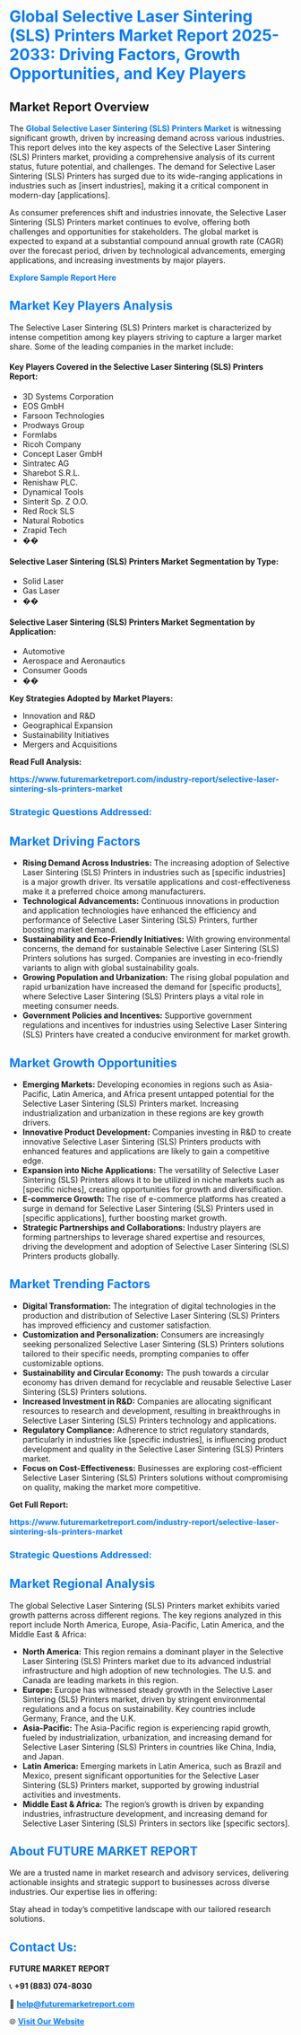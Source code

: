 <h1 style="color: #007BFF;">Global Selective Laser Sintering (SLS) Printers Market Report 2025-2033: Driving Factors, Growth Opportunities, and Key Players</h1>

<section id="overview">
<h2>Market Report Overview</h2>
<p>The <a href="https://www.futuremarketreport.com/industry-report/selective-laser-sintering-sls-printers-market" style="color: #007BFF; text-decoration: none;"><strong>Global Selective Laser Sintering (SLS) Printers Market</strong></a> is witnessing significant growth, driven by increasing demand across various industries. This report delves into the key aspects of the Selective Laser Sintering (SLS) Printers market, providing a comprehensive analysis of its current status, future potential, and challenges. The demand for Selective Laser Sintering (SLS) Printers has surged due to its wide-ranging applications in industries such as [insert industries], making it a critical component in modern-day [applications].</p>
<p>As consumer preferences shift and industries innovate, the Selective Laser Sintering (SLS) Printers market continues to evolve, offering both challenges and opportunities for stakeholders. The global market is expected to expand at a substantial compound annual growth rate (CAGR) over the forecast period, driven by technological advancements, emerging applications, and increasing investments by major players.</p>
</section>

<section id="overview">
<p><a href="https://www.futuremarketreport.com/request-sample/reportId=113498" style="color: #007BFF; text-decoration: none;"><strong>Explore Sample Report Here</strong></a></p>
</section>

<section id="key-players">
<h2 style="color: #007BFF;">Market Key Players Analysis</h2>
<p>The Selective Laser Sintering (SLS) Printers market is characterized by intense competition among key players striving to capture a larger market share. Some of the leading companies in the market include:</p>
<h4>Key Players Covered in the Selective Laser Sintering (SLS) Printers Report:</h4>
<ul><li>3D Systems Corporation</li><li>EOS GmbH</li><li>Farsoon Technologies</li><li>Prodways Group</li><li>Formlabs</li><li>Ricoh Company</li><li>Concept Laser GmbH</li><li>Sintratec AG</li><li>Sharebot S.R.L.</li><li>Renishaw PLC.</li><li>Dynamical Tools</li><li>Sinterit Sp. Z O.O.</li><li>Red Rock SLS</li><li>Natural Robotics</li><li>Zrapid Tech</li><li>��</li></ul>
<h4>Selective Laser Sintering (SLS) Printers Market Segmentation by Type:</h4>
<ul><li>Solid Laser</li><li>Gas Laser</li><li>��</li></ul>

<h4>Selective Laser Sintering (SLS) Printers Market Segmentation by Application:</h4>
<ul><li>Automotive</li><li>Aerospace and Aeronautics</li><li>Consumer Goods</li><li>��</li></ul>
<p><strong>Key Strategies Adopted by Market Players:</strong></p>
<ul>
<li>Innovation and R&D</li>
<li>Geographical Expansion</li>
<li>Sustainability Initiatives</li>
<li>Mergers and Acquisitions</li>
</ul>
</section>

<section>
<p><strong>Read Full Analysis: </strong></p><a href="https://www.futuremarketreport.com/industry-report/selective-laser-sintering-sls-printers-market" style="color: #007BFF; text-decoration: none;"><strong>https://www.futuremarketreport.com/industry-report/selective-laser-sintering-sls-printers-market</strong></a>
<h3 style="color: #007BFF;">Strategic Questions Addressed:</h3>
</section>

<section id="driving-factors">
<h2 style="color: #007BFF;">Market Driving Factors</h2>
<ul>
<li><strong>Rising Demand Across Industries:</strong> The increasing adoption of Selective Laser Sintering (SLS) Printers in industries such as [specific industries] is a major growth driver. Its versatile applications and cost-effectiveness make it a preferred choice among manufacturers.</li>
<li><strong>Technological Advancements:</strong> Continuous innovations in production and application technologies have enhanced the efficiency and performance of Selective Laser Sintering (SLS) Printers, further boosting market demand.</li>
<li><strong>Sustainability and Eco-Friendly Initiatives:</strong> With growing environmental concerns, the demand for sustainable Selective Laser Sintering (SLS) Printers solutions has surged. Companies are investing in eco-friendly variants to align with global sustainability goals.</li>
<li><strong>Growing Population and Urbanization:</strong> The rising global population and rapid urbanization have increased the demand for [specific products], where Selective Laser Sintering (SLS) Printers plays a vital role in meeting consumer needs.</li>
<li><strong>Government Policies and Incentives:</strong> Supportive government regulations and incentives for industries using Selective Laser Sintering (SLS) Printers have created a conducive environment for market growth.</li>
</ul>
</section>

<section id="growth-opportunities">
<h2 style="color: #007BFF;">Market Growth Opportunities</h2>
<ul>
<li><strong>Emerging Markets:</strong> Developing economies in regions such as Asia-Pacific, Latin America, and Africa present untapped potential for the Selective Laser Sintering (SLS) Printers market. Increasing industrialization and urbanization in these regions are key growth drivers.</li>
<li><strong>Innovative Product Development:</strong> Companies investing in R&D to create innovative Selective Laser Sintering (SLS) Printers products with enhanced features and applications are likely to gain a competitive edge.</li>
<li><strong>Expansion into Niche Applications:</strong> The versatility of Selective Laser Sintering (SLS) Printers allows it to be utilized in niche markets such as [specific niches], creating opportunities for growth and diversification.</li>
<li><strong>E-commerce Growth:</strong> The rise of e-commerce platforms has created a surge in demand for Selective Laser Sintering (SLS) Printers used in [specific applications], further boosting market growth.</li>
<li><strong>Strategic Partnerships and Collaborations:</strong> Industry players are forming partnerships to leverage shared expertise and resources, driving the development and adoption of Selective Laser Sintering (SLS) Printers products globally.</li>
</ul>
</section>

<section id="trending-factors">
<h2 style="color: #007BFF;">Market Trending Factors</h2>
<ul>
<li><strong>Digital Transformation:</strong> The integration of digital technologies in the production and distribution of Selective Laser Sintering (SLS) Printers has improved efficiency and customer satisfaction.</li>
<li><strong>Customization and Personalization:</strong> Consumers are increasingly seeking personalized Selective Laser Sintering (SLS) Printers solutions tailored to their specific needs, prompting companies to offer customizable options.</li>
<li><strong>Sustainability and Circular Economy:</strong> The push towards a circular economy has driven demand for recyclable and reusable Selective Laser Sintering (SLS) Printers solutions.</li>
<li><strong>Increased Investment in R&D:</strong> Companies are allocating significant resources to research and development, resulting in breakthroughs in Selective Laser Sintering (SLS) Printers technology and applications.</li>
<li><strong>Regulatory Compliance:</strong> Adherence to strict regulatory standards, particularly in industries like [specific industries], is influencing product development and quality in the Selective Laser Sintering (SLS) Printers market.</li>
<li><strong>Focus on Cost-Effectiveness:</strong> Businesses are exploring cost-efficient Selective Laser Sintering (SLS) Printers solutions without compromising on quality, making the market more competitive.</li>
</ul>
</section>

<section>
<p><strong>Get Full Report: </strong></p><a href="https://www.futuremarketreport.com/industry-report/selective-laser-sintering-sls-printers-market" style="color: #007BFF; text-decoration: none;"><strong>https://www.futuremarketreport.com/industry-report/selective-laser-sintering-sls-printers-market</strong></a>
<h3 style="color: #007BFF;">Strategic Questions Addressed:</h3>
</section>


<section id="regional-analysis">
<h2 style="color: #007BFF;">Market Regional Analysis</h2>
<p>The global Selective Laser Sintering (SLS) Printers market exhibits varied growth patterns across different regions. The key regions analyzed in this report include North America, Europe, Asia-Pacific, Latin America, and the Middle East & Africa:</p>
<ul>
<li><strong>North America:</strong> This region remains a dominant player in the Selective Laser Sintering (SLS) Printers market due to its advanced industrial infrastructure and high adoption of new technologies. The U.S. and Canada are leading markets in this region.</li>
<li><strong>Europe:</strong> Europe has witnessed steady growth in the Selective Laser Sintering (SLS) Printers market, driven by stringent environmental regulations and a focus on sustainability. Key countries include Germany, France, and the U.K.</li>
<li><strong>Asia-Pacific:</strong> The Asia-Pacific region is experiencing rapid growth, fueled by industrialization, urbanization, and increasing demand for Selective Laser Sintering (SLS) Printers in countries like China, India, and Japan.</li>
<li><strong>Latin America:</strong> Emerging markets in Latin America, such as Brazil and Mexico, present significant opportunities for the Selective Laser Sintering (SLS) Printers market, supported by growing industrial activities and investments.</li>
<li><strong>Middle East & Africa:</strong> The region’s growth is driven by expanding industries, infrastructure development, and increasing demand for Selective Laser Sintering (SLS) Printers in sectors like [specific sectors].</li>
</ul>
</section>

<footer>
<h2 style="color: #007BFF;">About FUTURE MARKET REPORT</h2>
<p>We are a trusted name in market research and advisory services, delivering actionable insights and strategic support to businesses across diverse industries. Our expertise lies in offering:</p>

<p>Stay ahead in today’s competitive landscape with our tailored research solutions.</p>

<h2 style="color: #007BFF;">Contact Us:</h2>
<p><strong>FUTURE MARKET REPORT</strong></p>
<p>📞 <strong>+91 (883) 074-8030</strong></p>
<p>📧 <strong><a href="mailto:help@futuremarketreport.com" style="color: #007BFF;">help@futuremarketreport.com</a></strong></p>
<p>🌐 <strong><a href="https://www.futuremarketreport.com/" style="color: #007BFF;">Visit Our Website</a></strong></p>
</footer>